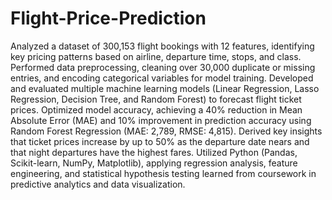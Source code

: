 # Flight-Price-Prediction
Analyzed a dataset of 300,153 flight bookings with 12 features, identifying key pricing patterns based on airline, departure time, stops, and class.
Performed data preprocessing, cleaning over 30,000 duplicate or missing entries, and encoding categorical variables for model training.
Developed and evaluated multiple machine learning models (Linear Regression, Lasso Regression, Decision Tree, and Random Forest) to forecast flight ticket prices.
Optimized model accuracy, achieving a 40% reduction in Mean Absolute Error (MAE) and 10% improvement in prediction accuracy using Random Forest Regression (MAE: 2,789, RMSE: 4,815).
Derived key insights that ticket prices increase by up to 50% as the departure date nears and that night departures have the highest fares.
Utilized Python (Pandas, Scikit-learn, NumPy, Matplotlib), applying regression analysis, feature engineering, and statistical hypothesis testing learned from coursework in predictive analytics and data visualization.

